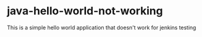 # java-hello-world-not-working
 This is a simple hello world application that doesn't work for jenkins testing
